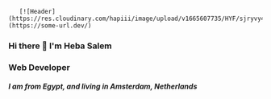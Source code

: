        [![Header](https://res.cloudinary.com/hapiii/image/upload/v1665607735/HYF/sjryvy4ndfcubg8kisbr.gif)](https://some-url.dev/)

### Hi there 👋 I'm Heba Salem 
### Web Developer
##### I am from Egypt, and living in Amsterdam, Netherlands

<!--
**HebaMak/HebaMak** is a ✨ _special_ ✨ repository because its `README.md` (this file) appears on your GitHub profile.

Here are some ideas to get you started:

- 🔭 I’m currently working on ...
- 🌱 I’m currently learning ...
- 👯 I’m looking to collaborate on ...
- 🤔 I’m looking for help with ...
- 💬 Ask me about ...
- 📫 How to reach me: ...
- 😄 Pronouns: ...
- ⚡ Fun fact: ...
-->
